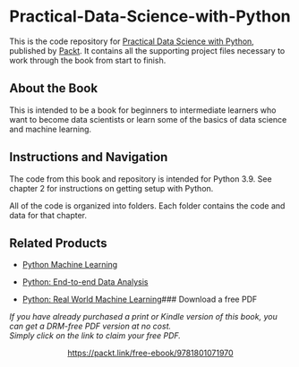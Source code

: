 


# Practical-Data-Science-with-Python
This is the code repository for [Practical Data Science with Python](https://www.packtpub.com/product/practical-data-science-with-python/9781801071970), published by [Packt](https://www.packtpub.com/?utm_source=github). It contains all the supporting project files necessary to work through the book from start to finish.

## About the Book
This is intended to be a book for beginners to intermediate learners who want to become data scientists or learn some of the basics of data science and machine learning.

## Instructions and Navigation
The code from this book and repository is intended for Python 3.9. See chapter 2 for instructions on getting setup with Python.

All of the code is organized into folders. Each folder contains the code and data for that chapter.

## Related Products
* [Python Machine Learning](https://www.packtpub.com/big-data-and-business-intelligence/python-machine-learning?utm_source=github&utm_medium=repository&utm_campaign=9781783555130)

* [Python: End-to-end Data Analysis](https://www.packtpub.com/big-data-and-business-intelligence/python-end-end-data-analysis?utm_source=github&utm_medium=repository&utm_campaign=9781788394697)

* [Python: Real World Machine Learning](https://www.packtpub.com/big-data-and-business-intelligence/python-real-world-machine-learning?utm_source=github&utm_medium=repository&utm_campaign=9781787123212)### Download a free PDF

 <i>If you have already purchased a print or Kindle version of this book, you can get a DRM-free PDF version at no cost.<br>Simply click on the link to claim your free PDF.</i>
<p align="center"> <a href="https://packt.link/free-ebook/9781801071970">https://packt.link/free-ebook/9781801071970 </a> </p>